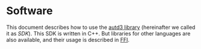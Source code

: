 # Software

This document describes how to use the [autd3 library](https://github.com/shinolab/autd3-library-software.git) (hereinafter we called it as _SDK_).
This SDK is written in C++.
But libraries for other languages are also available, and their usage is described in [FFI](./FFI/index.html).

